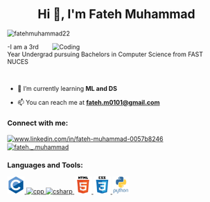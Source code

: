 <h1 align="center">Hi 👋, I'm Fateh Muhammad</h1>
<p align="left"> <img src="https://komarev.com/ghpvc/?username=fatehmuhammad22&label=Profile%20views&color=0e75b6&style=flat" alt="fatehmuhammad22" /> </p>
<img align="right" alt="Coding" width="400" src="https://t3.ftcdn.net/jpg/01/78/65/02/360_F_178650212_oePgGaIhKUhz0cIg2bLBGsFsdbWs5Xwj.jpg">
-I am a 3rd Year Undergrad pursuing Bachelors in Computer Science from FAST NUCES
<p align="left"> <a href="https://twitter.com/" target="blank"><img src="https://img.shields.io/twitter/follow/?logo=twitter&style=for-the-badge" alt="" /></a> </p>

- 🌱 I’m currently learning **ML and DS**

- 📫 You can reach me at **fateh.m0101@gmail.com**

<h3 align="left">Connect with me:</h3>
<p align="left">
<a href="https://linkedin.com/in/fateh muhammad" target="blank"><img align="center" src="https://raw.githubusercontent.com/rahuldkjain/github-profile-readme-generator/master/src/images/icons/Social/linked-in-alt.svg" alt="www.linkedin.com/in/fateh-muhammad-0057b8246" height="30" width="40" /></a>
<a href="https://instagram.com/fateh._.muhammad" target="blank"><img align="center" src="https://raw.githubusercontent.com/rahuldkjain/github-profile-readme-generator/master/src/images/icons/Social/instagram.svg" alt="fateh._.muhammad" height="30" width="40" /></a>
</p>

<h3 align="left">Languages and Tools:</h3>
<p align="left"> <a href="https://www.cprogramming.com/" target="_blank" rel="noreferrer"> <img src="https://raw.githubusercontent.com/devicons/devicon/master/icons/c/c-original.svg" alt="c" width="40" height="40"/> </a> 
<a href="https://www.w3schools.com/cpp/cpp_getstarted.asp" target="_blank" rel="noreferrer"> <img src="https://upload.wikimedia.org/wikipedia/commons/thumb/1/18/ISO_C%2B%2B_Logo.svg/1200px-ISO_C%2B%2B_Logo.svg.png" alt="cpp" width="40" height="40"/> </a><a href="https://www.w3schools.com/cs/index.php" target="_blank" rel="noreferrer"> <img src="https://cdn.worldvectorlogo.com/logos/c--4.svg" alt="csharp" width="40" height="40"/> </a> <a href="https://www.w3.org/html/" target="_blank" rel="noreferrer"> <img src="https://raw.githubusercontent.com/devicons/devicon/master/icons/html5/html5-original-wordmark.svg" alt="html5" width="40" height="40"/> </a> <a href="https://www.w3schools.com/css/" target="_blank" rel="noreferrer"> <img src="https://raw.githubusercontent.com/devicons/devicon/master/icons/css3/css3-original-wordmark.svg" alt="css3" width="40" height="40"/> </a> <a href="https://en.wikipedia.org/wiki/Python_%28programming_language%29" target="_blank" rel="noreferrer"> <img src="https://raw.githubusercontent.com/devicons/devicon/master/icons/python/python-original-wordmark.svg" alt="Python" width="40" height="40"/> </a> </p>

<!-- p><img align="left" src="https://github-readme-stats.vercel.app/api/top-langs?username=fatehmuhammad22&show_icons=true&locale=en&layout=compact" alt="fatehmuhammad22" /></p -->

<!-- p>&nbsp;<img align="center" src="https://github-readme-stats.vercel.app/api?username=fatehmuhammad22&show_icons=true&locale=en" alt="fatehmuhammad22" /></p>

<p><img align="center" src="https://github-readme-streak-stats.herokuapp.com/?user=fatehmuhammad22&" alt="fatehmuhammad22" /></p -->
